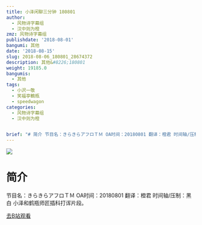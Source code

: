 ```yaml
---
title: 小泽闲聊三分钟 180801
author:
  - 风物诗字幕组
  - 汉中则为橙
zmz: 风物诗字幕组
publishdate: '2018-08-01'
bangumi: 其他
date: '2018-08-15'
slug: 2018-08-06_180801_28674372
description: 其他&#8226;180801
weight: 19185.0
bangumis:
  - 其他
tags:
  - 小沢一敬
  - 笑福亭鶴瓶
  - speedwagon
categories:
  - 风物诗字幕组
  - 汉中则为橙


brief: "# 简介 节目名：きらきらアフロＴＭ OA时间：20180801 翻译：橙君 时间轴/压制：黑白 小泽和鹤瓶师匠插科打诨片段。"
---
```

![](https://i.imgur.com/nynL56P.jpg)
# 简介  
节目名：きらきらアフロＴＭ
OA时间：20180801
翻译：橙君 时间轴/压制：黑白
小泽和鹤瓶师匠插科打诨片段。  

[去B站观看](https://www.bilibili.com/video/av28674372/)
 
